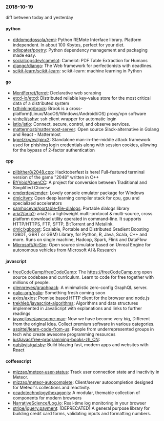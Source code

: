 ### 2018-10-19
diff between today and yesterday

#### python
* [dddomodossola/remi](https://github.com/dddomodossola/remi): Python REMote Interface library. Platform independent. In about 100 Kbytes, perfect for your diet.
* [sdispater/poetry](https://github.com/sdispater/poetry): Python dependency management and packaging made easy.
* [socialcopsdev/camelot](https://github.com/socialcopsdev/camelot): Camelot: PDF Table Extraction for Humans
* [django/django](https://github.com/django/django): The Web framework for perfectionists with deadlines.
* [scikit-learn/scikit-learn](https://github.com/scikit-learn/scikit-learn): scikit-learn: machine learning in Python

#### go
* [MontFerret/ferret](https://github.com/MontFerret/ferret): Declarative web scraping
* [etcd-io/etcd](https://github.com/etcd-io/etcd): Distributed reliable key-value store for the most critical data of a distributed system
* [txthinking/brook](https://github.com/txthinking/brook): Brook is a cross-platform(Linux/MacOS/Windows/Android/iOS) proxy/vpn software
* [yinheli/sshw](https://github.com/yinheli/sshw):  ssh client wrapper for automatic login
* [istio/istio](https://github.com/istio/istio): Connect, secure, control, and observe services.
* [mattermost/mattermost-server](https://github.com/mattermost/mattermost-server): Open source Slack-alternative in Golang and React - Mattermost
* [kgretzky/evilginx2](https://github.com/kgretzky/evilginx2): Standalone man-in-the-middle attack framework used for phishing login credentials along with session cookies, allowing for the bypass of 2-factor authentication

#### cpp
* [plibither8/2048.cpp](https://github.com/plibither8/2048.cpp):  Hacktoberfest is here!   Full-featured terminal version of the game "2048" written in C++
* [BYVoid/OpenCC](https://github.com/BYVoid/OpenCC): A project for conversion between Traditional and Simplified Chinese
* [cmderdev/cmder](https://github.com/cmderdev/cmder): Lovely console emulator package for Windows
* [dmlc/tvm](https://github.com/dmlc/tvm): Open deep learning compiler stack for cpu, gpu and specialized accelerators
* [samhocevar/portable-file-dialogs](https://github.com/samhocevar/portable-file-dialogs): Portable dialogs library
* [aria2/aria2](https://github.com/aria2/aria2): aria2 is a lightweight multi-protocol & multi-source, cross platform download utility operated in command-line. It supports HTTP/HTTPS, FTP, SFTP, BitTorrent and Metalink.
* [dmlc/xgboost](https://github.com/dmlc/xgboost): Scalable, Portable and Distributed Gradient Boosting (GBDT, GBRT or GBM) Library, for Python, R, Java, Scala, C++ and more. Runs on single machine, Hadoop, Spark, Flink and DataFlow
* [Microsoft/AirSim](https://github.com/Microsoft/AirSim): Open source simulator based on Unreal Engine for autonomous vehicles from Microsoft AI & Research

#### javascript
* [freeCodeCamp/freeCodeCamp](https://github.com/freeCodeCamp/freeCodeCamp): The https://freeCodeCamp.org open source codebase and curriculum. Learn to code for free together with millions of people.
* [glennreyes/graphpack](https://github.com/glennreyes/graphpack):  A minimalistic zero-config GraphQL server.
* [galio-org/galio](https://github.com/galio-org/galio): Something fresh coming soon
* [axios/axios](https://github.com/axios/axios): Promise based HTTP client for the browser and node.js
* [trekhleb/javascript-algorithms](https://github.com/trekhleb/javascript-algorithms):  Algorithms and data structures implemented in JavaScript with explanations and links to further readings
* [jaywcjlove/awesome-mac](https://github.com/jaywcjlove/awesome-mac):  Now we have become very big, Different from the original idea. Collect premium software in various categories.
* [aspittel/learn-code-from-us](https://github.com/aspittel/learn-code-from-us): People from underrepresented groups in tech who create awesome programming resources
* [justjavac/free-programming-books-zh_CN](https://github.com/justjavac/free-programming-books-zh_CN):  
* [gatsbyjs/gatsby](https://github.com/gatsbyjs/gatsby): Build blazing fast, modern apps and websites with React

#### coffeescript
* [mizzao/meteor-user-status](https://github.com/mizzao/meteor-user-status): Track user connection state and inactivity in Meteor.
* [mizzao/meteor-autocomplete](https://github.com/mizzao/meteor-autocomplete): Client/server autocompletion designed for Meteor's collections and reactivity.
* [ocadotechnology/hexagonjs](https://github.com/ocadotechnology/hexagonjs): A modular, themable collection of components for modern browsers
* [NarrativeScience/Log.io](https://github.com/NarrativeScience/Log.io): Real-time log monitoring in your browser
* [stripe/jquery.payment](https://github.com/stripe/jquery.payment): [DEPRECATED] A general purpose library for building credit card forms, validating inputs and formatting numbers.
